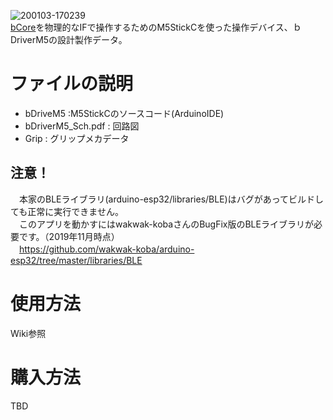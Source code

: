 ![200103-170239](https://user-images.githubusercontent.com/19830611/71720228-45bf6580-2e64-11ea-8c2a-af39c47da6c9.jpg)  
[bCore](http://vagabondworks.jp/blog-entry-158.html)を物理的なIFで操作するためのM5StickCを使った操作デバイス、ｂDriverM5の設計製作データ。

# ファイルの説明
*  bDriveM5 :M5StickCのソースコード(ArduinoIDE)
*  bDriverM5_Sch.pdf : 回路図  
*  Grip : グリップメカデータ 

## 注意！
　本家のBLEライブラリ(arduino-esp32/libraries/BLE)はバグがあってビルドしても正常に実行できません。  
　このアプリを動かすにはwakwak-kobaさんのBugFix版のBLEライブラリが必要です。（2019年11月時点）  
　https://github.com/wakwak-koba/arduino-esp32/tree/master/libraries/BLE  

# 使用方法
 Wiki参照  
 
# 購入方法
 TBD
 
